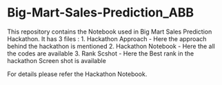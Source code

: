 # Big-Mart-Sales-Prediction_ABB
This repository contains the Notebook used in Big Mart Sales Prediction Hackathon. It has 3 files :
    1. Hackathon Approach - Here the approach behind the hackathon is mentioned
    2. Hackathon Notebook - Here the all the codes are available 
    3. Rank Scshot - Here the Best rank in the hackathon Screen shot is available

For details please refer the Hackathon Notebook.
